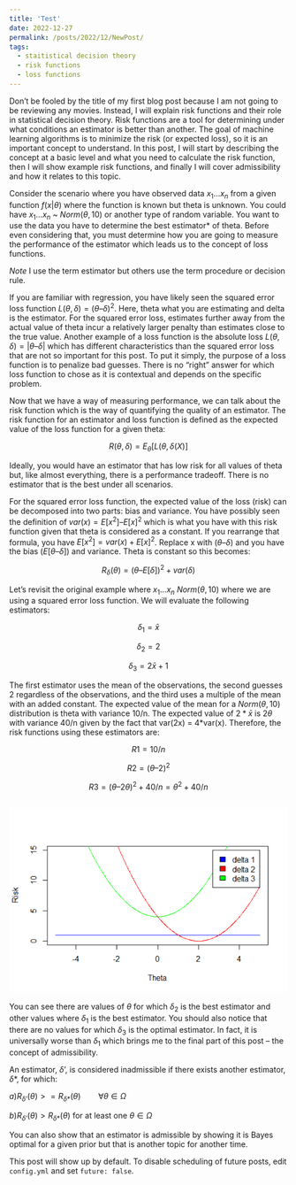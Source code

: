 ```yaml
---
title: 'Test'
date: 2022-12-27
permalink: /posts/2022/12/NewPost/
tags:
  - staitistical decision theory
  - risk functions
  - loss functions
---
```


Don’t be fooled by the title of my first blog post because I am not going to be reviewing any movies. Instead, I will explain risk functions and their role in statistical decision theory. Risk functions are a tool for determining under what conditions an estimator is better than another. The goal of machine learning algorithms is to minimize the risk (or expected loss), so it is an important concept to understand. In this post, I will start by describing the concept at a basic level and what you need to calculate the risk function, then I will show example risk functions, and finally I will cover admissibility and how it relates to this topic.

Consider the scenario where you have observed data $x_1...x_n$ from a given function $f(x|\theta)$ where the function is known but theta is unknown. You could have $x_1...x_n$ ~ $Norm(\theta,10)$ or another type of random variable. You want to use the data you have to determine the best estimator* of theta. Before even considering that, you must determine how you are going to measure the performance of the estimator which leads us to the concept of loss functions. 

*Note* I use the term estimator but others use the term procedure or decision rule. 

If you are familiar with regression, you have likely seen the squared error loss function $L(\theta, \delta) = (\theta – \delta)^2$. Here, theta what you are estimating and delta is the estimator. For the squared error loss, estimates further away from the actual value of theta incur a relatively larger penalty than estimates close to the true value. Another example of a loss function is the absolute loss $L(\theta, \delta) = |\theta – \delta|$ which has different characteristics than the squared error loss that are not so important for this post. To put it simply, the purpose of a loss function is to penalize bad guesses. There is no “right” answer for which loss function to chose as it is contextual and depends on the specific problem. 

Now that we have a way of measuring performance, we can talk about the risk function which is the way of quantifying the quality of an estimator. The risk function for an estimator and loss function is defined as the expected value of the loss function for a given theta:

$$R(\theta, \delta) = E_\theta[L(\theta, \delta(X)]$$

Ideally, you would have an estimator that has low risk for all values of theta but, like almost everything, there is a performance tradeoff. There is no estimator that is the best under all scenarios. 

For the squared error loss function, the expected value of the loss (risk) can be decomposed into two parts: bias and variance. You have possibly seen the definition of $var(x) = E[x^2] – E[x]^2$ which is what you have with this risk function given that theta is considered as a constant. If you rearrange that formula, you have $E[x^2] = var(x) + E[x]^2$. Replace x with $(\theta – \delta)$ and you have the bias $(E[\theta – \delta])$ and variance. Theta is constant so this becomes:

$$R_\delta(\theta) = (\theta – E[\delta])^2 + var(\delta)$$

Let’s revisit the original example where $x_1...x_n ~ Norm(\theta,10)$ where we are using a squared error loss function. We will evaluate the following estimators:

$$\delta_1 = \bar{x}$$

$$\delta_2 = 2$$

$$\delta_3 = 2\bar{x} + 1$$

The first estimator uses the mean of the observations, the second guesses 2 regardless of the observations, and the third uses a multiple of the mean with an added constant. The expected value of the mean for a $Norm(\theta,10)$ distribution is theta with variance 10/n. The expected value of $2*\bar{x}$ is $2\theta$ with variance 40/n given by the fact that var(2x) = 4*var(x). Therefore, the risk functions using these estimators are:

$$R1 = 10/n$$

$$R2 = (\theta – 2)^2$$

$$R3 = (\theta – 2\theta)^2 + 40/n = \theta^2 + 40/n$$

<br/><img src='/images/Risk.png'>

You can see there are values of $\theta$ for which $\delta_2$ is the best estimator and other values where $\delta_1$ is the best estimator. You should also notice that there are no values for which $\delta_3$ is the optimal estimator. In fact, it is universally worse than $\delta_1$ which brings me to the final part of this post – the concept of admissibility.

An estimator, $\delta’$, is considered inadmissible if there exists another estimator, $\delta*$, for which:

$a)	R_{\delta’}(\theta) >= R_{\delta*}(\theta) \hspace{2em} \forall \theta \in \Omega$

$b)	R_{\delta’}(\theta) > R_{\delta*}(\theta)$ for at least one $\theta \in \Omega$

You can also show that an estimator is admissible by showing it is Bayes optimal for a given prior but that is another topic for another time.




This post will show up by default. To disable scheduling of future posts, edit `config.yml` and set `future: false`. 
